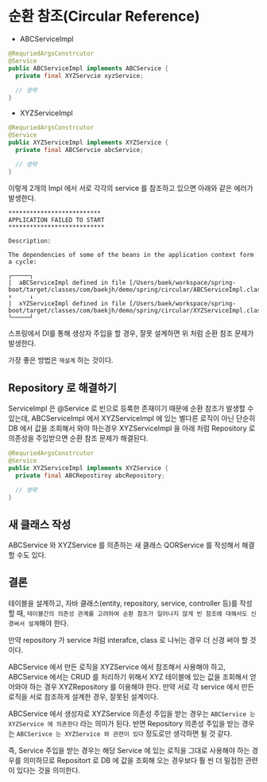 # 순환 참조(Circular Reference)

- ABCServiceImpl 

```java
@RequriedArgsConstrcutor
@Service
public ABCServiceImpl implements ABCService {
  private final XYZServcie xyzService;
  
  // 생략
}
```

- XYZServiceImpl

```java
@RequriedArgsConstrcutor
@Service
public XYZServiceImpl implements XYZService {
  private final ABCServcie abcService;
  
  // 생략
}
```

이렇게 2개의 Impl 에서 서로 각각의 service 를 참조하고 있으면 아래와 같은 에러가 발생한다.

```
**************************
APPLICATION FAILED TO START
***************************

Description:

The dependencies of some of the beans in the application context form a cycle:

┌─────┐
|  aBCServiceImpl defined in file [/Users/baek/workspace/spring-boot/target/classes/com/baekjh/demo/spring/circular/ABCServiceImpl.class]
↑     ↓
|  xYZServiceImpl defined in file [/Users/baek/workspace/spring-boot/target/classes/com/baekjh/demo/spring/circular/XYZServiceImpl.class]
└─────┘
```

스프링에서 DI를 통해 생성자 주입을 할 경우, 잘못 설계하면 위 처럼 순환 참조 문제가 발생한다.

가장 좋은 방법은 `재설계` 하는 것이다.

## Repository 로 해결하기

ServiceImpl 은 @Service 로 빈으로 등록한 존재이기 때문에 순환 참조가 발생할 수 있는데, ABCServiceImpl 에서 XYZServiceImpl 에 있는 별다른 로직이 아닌 단순히 DB 에서 값을 조회해서 와야 하는경우 XYZServiceImpl 을 아래 처럼 Repository 로 의존성을 주입받으면 순환 참조 문제가 해결된다.

```java
@RequriedArgsConstrcutor
@Service
public XYZServiceImpl implements XYZService {
  private final ABCRepostiroy abcRepository;
  
  // 생략
}
```

## 새 클래스 작성

ABCService 와 XYZService 를 의존하는 새 클래스 QORService 를 작성해서 해결 할 수도 있다.

## 결론

테이블을 설계하고, 자바 클래스(entity, repository, service, controller 등)를 작성할 때, `테이블간의 의존성 관계를 고려하여 순환 참조가 일어나지 않게 빈 참조에 대해서도 신경써서 설계`해야 한다.

만약 repository 가 service 처럼 interafce, class 로 나뉘는 경우 더 신경 써야 할 것이다.

ABCService 에서 만든 로직을 XYZService 에서 참조해서 사용해야 하고, ABCService 에서는 CRUD 를 처리하기 위해서 XYZ 테이블에 있는 값을 조회해서 얻어와야 하는 경우 XYZRepository 를 이용해야 한다. 만약 서로 각 service 에서 만든 로직을 서로 참조하게 설계한 경우, 잘못된 설계이다.

ABCService 에서 생성자로 XYZService 의존성 주입을 받는 경우는 `ABCService 는 XYZService 에 의존한다` 라는 의미가 된다. 반면 Repository 의존성 주입을 받는 경우는 `ABCSerivce 는 XYZService 와 관련이 있다` 정도로만 생각하면 될 것 같다.

즉, Service 주입을 받는 경우는 해당 Service 에 있는 로직을 그대로 사용해야 하는 경우를 의미하므로 Repositort 로 DB 에 값을 조회해 오는 경우보다 훨 씬 더 밀접한 관련이 있다는 것을 의미한다.

